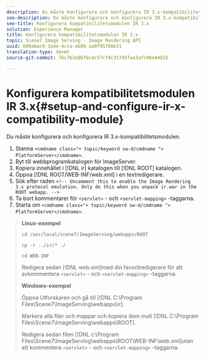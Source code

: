 ```yaml
---
description: Du måste konfigurera och konfigurera IR 3.x-kompatibilitetsmodulen.
seo-description: Du måste konfigurera och konfigurera IR 3.x-kompatibilitetsmodulen.
seo-title: Konfigurera kompatibilitetsmodulen IR 3.x
solution: Experience Manager
title: Konfigurera kompatibilitetsmodulen IR 3.x
topic: Scene7 Image Serving - Image Rendering API
uuid: 609a6ac9-1a4e-4cca-ab08-aa0f957b0e31
translation-type: tm+mt
source-git-commit: 7bc7b3a86fbcdc57cfdc31745fae3afc06e44b15

---
```



# Konfigurera kompatibilitetsmodulen IR 3.x{#setup-and-configure-ir-x-compatibility-module}

Du måste konfigurera och konfigurera IR 3.x-kompatibilitetsmodulen.

1. Stanna `<cmdname class="+ topic/keyword sw-d/cmdname ">  PlatformServer</cmdname>`.
1. Byt till webbprogramkatalogen för ImageServer.
1. Kopiera innehållet i [!DNL ir] katalogen till [!DNL ROOT] katalogen.
1. Öppna [!DNL ROOT/WEB-INF/web.xml] i en textredigerare.
1. Sök efter raden `<!-- Uncomment this to enable the Image Rendering 3.x protocol emulation. Only do this when you unpack ir.war in the ROOT webapp. -->`
1. Ta bort kommentarer för `<servlet>` - och `<servlet-mapping>` -taggarna.
1. Starta om `<cmdname class="+ topic/keyword sw-d/cmdname ">  PlatformServer</cmdname>`.
>**Linux-exempel**
>
>`cd /usr/local/scene7/ImageServing/webapps/ROOT`
>
>`cp -r ../ir/* ./`
>
>`cd WEB-INF`
>
>Redigera sedan [!DNL web.xml]med din favoritredigerare för att avkommentera `<servlet>` - och `<servlet-mapping>` -taggarna.
>
>**Windows-exempel**
>
>Öppna Utforskaren och gå till [!DNL C:\Program Files\Scene7\ImageServing\webapps\ir].
>
>Markera alla filer och mappar och kopiera dem inuti [!DNL C:\Program Files\Scene7\ImageServing\webapps\ROOT].
>
>Redigera sedan filen [!DNL c:\Program Files\Scene7\ImageServing\webapps\ROOT\WEB-INF\web.xml]utan att kommentera `<servlet>` - och `<servlet-mapping>` -taggarna.

